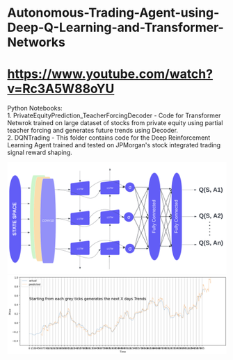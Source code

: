 # Autonomous-Trading-Agent-using-Deep-Q-Learning-and-Transformer-Networks
# https://www.youtube.com/watch?v=Rc3A5W88oYU

Python Notebooks:<br>
    1. PrivateEquityPrediction_TeacherForcingDecoder - Code for Transformer Netwrok trained on large dataset of stocks from private equity using partial teacher forcing and generates future trends using Decoder. <br>
    2. DQNTrading - This folder contains code for the Deep Reinforcement Learning Agent trained and tested on JPMorgan's stock integrated trading signal reward shaping. <br>

<img src="/DQN.png" alt="DQNetwork"/>
<img src="/demo.png" alt="Generated Trends"/>
